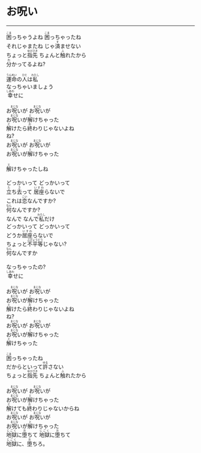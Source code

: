 # お呪い
---
<lyric>
<ruby>困<rt>こま</rt></ruby>っちゃうよね <ruby>困<rt>こま</rt></ruby>っちゃったね<br/>
それじゃまたね じゃ<ruby>済<rt>す</rt></ruby>ませない<br/>
ちょっと<ruby>指先<rt>ゆびさき</rt></ruby> ちょんと<ruby>触<rt>ふ</rt></ruby>れたから<br/>
<ruby>分<rt>わ</rt></ruby>かってるよね?<br/>
<br/>
<ruby>運命<rt>うんめい</rt></ruby>の<ruby>人<rt>ひと</rt></ruby>は<ruby>私<rt>わたし</rt></ruby><br/>
なっちゃいましょう<br/>
<ruby>幸<rt>しあわ</rt></ruby>せに<br/>
<br/>
お<ruby>呪<rt>まじな</rt></ruby>いが お<ruby>呪<rt>まじな</rt></ruby>いが<br/>
お<ruby>呪<rt>まじな</rt></ruby>いが<ruby>解<rt>と</rt></ruby>けちゃった<br/>
<ruby>解<rt>と</rt></ruby>けたら<ruby>終<rt>お</rt></ruby>わりじゃないよね<br/>
ね?<br/>
お<ruby>呪<rt>まじな</rt></ruby>いが お<ruby>呪<rt>まじな</rt></ruby>いが<br/>
お<ruby>呪<rt>まじな</rt></ruby>いが<ruby>解<rt>と</rt></ruby>けちゃった<br/>
<br/>
<ruby>解<rt>と</rt></ruby>けちゃったしね<br/>
<br/>
どっかいって どっかいって<br/>
<ruby>立<rt>た</rt></ruby>ち<ruby>去<rt>さ</rt></ruby>って <ruby>居座<rt>いすわ</rt></ruby>らないで<br/>
これは<ruby>恋<rt>こい</rt></ruby>なんですか?<br/>
<ruby>何<rt>なん</rt></ruby>なんですか?<br/>
なんで なんで<ruby>私<rt>わたし</rt></ruby>だけ<br/>
どっかいって どっかいって<br/>
どうか<ruby>居座<rt>いすわ</rt></ruby>らないで<br/>
ちょっと<ruby>不平等<rt>ふびょうどう</rt></ruby>じゃない?<br/>
<ruby>何<rt>なん</rt></ruby>なんですか<br/>
<br/>
なっちゃったの?<br/>
<ruby>幸<rt>しあわ</rt></ruby>せに<br/>
<br/>
お<ruby>呪<rt>まじな</rt></ruby>いが お<ruby>呪<rt>まじな</rt></ruby>いが<br/>
お<ruby>呪<rt>まじな</rt></ruby>いが<ruby>解<rt>と</rt></ruby>けちゃった<br/>
<ruby>解<rt>と</rt></ruby>けたら<ruby>終<rt>お</rt></ruby>わりじゃないよね<br/>
ね?<br/>
お<ruby>呪<rt>まじな</rt></ruby>いが お<ruby>呪<rt>まじな</rt></ruby>いが<br/>
お<ruby>呪<rt>まじな</rt></ruby>いが<ruby>解<rt>と</rt></ruby>けちゃった<br/>
<ruby>解<rt>と</rt></ruby>けちゃった<br/>
<br/>
<ruby>困<rt>こま</rt></ruby>っちゃったね<br/>
だからといって<ruby>許<rt>ゆる</rt></ruby>さない<br/>
ちょっと<ruby>指先<rt>ゆびさき</rt></ruby> ちょんと<ruby>触<rt>ふ</rt></ruby>れたから<br/>
<br/>
お<ruby>呪<rt>まじな</rt></ruby>いが お<ruby>呪<rt>まじな</rt></ruby>いが<br/>
お<ruby>呪<rt>まじな</rt></ruby>いが<ruby>解<rt>と</rt></ruby>けちゃった<br/>
<ruby>解<rt>と</rt></ruby>けても<ruby>終<rt>お</rt></ruby>わりじゃないからね<br/>
お<ruby>呪<rt>まじな</rt></ruby>いが お<ruby>呪<rt>まじな</rt></ruby>いが<br/>
お<ruby>呪<rt>まじな</rt></ruby>いが<ruby>解<rt>と</rt></ruby>けちゃった<br/>
<ruby>地獄<rt>じごく</rt></ruby>に<ruby>堕<rt>お</rt></ruby>ちて <ruby>地獄<rt>じごく</rt></ruby>に<ruby>堕<rt>お</rt></ruby>ちて<br/>
<ruby>地獄<rt>じごく</rt></ruby>に、<ruby>堕<rt>お</rt></ruby>ちろ。<br/>
</lyric>
